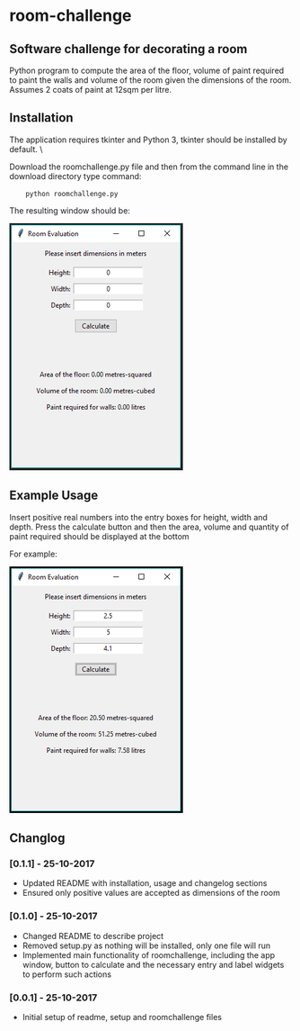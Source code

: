 # room-challenge

## Software challenge for decorating a room

Python program to compute the area of the floor, volume of paint required to paint the walls and volume of the room given the dimensions of the room. Assumes 2 coats of paint at 12sqm per litre.

## Installation

The application requires tkinter and Python 3, tkinter should be installed by default. \

Download the roomchallenge.py file and then from the command line in the download directory type command:

        python roomchallenge.py

The resulting window should be: 

![Main Page](images/frontpage.png)

## Example Usage

Insert positive real numbers into the entry boxes for height, width and depth. Press the calculate button and then the area, volume and quantity of paint required should be displayed at the bottom

For example: 

![Example Usage](images/example.png)

## Changlog

### [0.1.1] - 25-10-2017
- Updated README with installation, usage and changelog sections
- Ensured only positive values are accepted as dimensions of the room

### [0.1.0] - 25-10-2017
- Changed README to describe project
- Removed setup.py as nothing will be installed, only one file will run
- Implemented main functionality of roomchallenge, including the app window, button to calculate and the necessary entry and label widgets to perform such actions

### [0.0.1] - 25-10-2017
- Initial setup of readme, setup and roomchallenge files